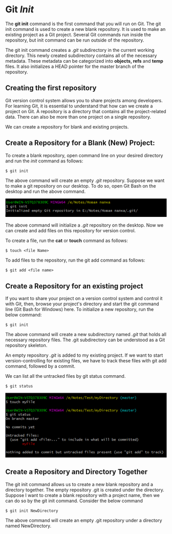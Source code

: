 # Git *Init*
The **git init** command is the first command that you will run on Git. The git init command is used to create a new blank repository. It is used to make an existing project as a Git project. Several Git commands run inside the repository, but init command can be run outside of the repository.

The git init command creates a *.git* subdirectory in the current working directory. This newly created subdirectory contains all of the necessary metadata. These metadata can be categorized into **objects, refs** and **temp** files. It also initializes a HEAD pointer for the master branch of the repository.

## Creating the first repository
Git version control system allows you to share projects among developers. For learning Git, it is essential to understand that how can we create a project on Git. A repository is a directory that contains all the project-related data. There can also be more than one project on a single repository.

We can create a repository for blank and existing projects.

## Create a Repository for a Blank (New) Project:
To create a blank repository, open command line on your desired directory and run the *init* command as follows:

```
$ git init  
```

The above command will create an empty *.git* repository. Suppose we want to make a git repository on our desktop. To do so, open Git Bash on the desktop and run the above command.

![init](image/init.png)

The above command will initialize a *.git* repository on the desktop. Now we can create and add files on this repository for version control.

To create a file, run the **cat** or **touch** command as follows:

```
$ touch <file Name>  
```

To add files to the repository, run the git add command as follows:

```
$ git add <file name>  
```

## Create a Repository for an existing project
If you want to share your project on a version control system and control it with Git, then, browse your project's directory and start the git command line (Git Bash for Windows) here. To initialize a new repository, run the below command:

```
$ git init  
```

The above command will create a new subdirectory named *.git* that holds all necessary repository files. The .git subdirectory can be understood as a Git repository skeleton.

An empty repository *.git* is added to my existing project. If we want to start version-controlling for existing files, we have to track these files with git add command, followed by a commit.

We can list all the untracked files by git status command.
```
$ git status    
```

![status](image/status.png)

## Create a Repository and Directory Together
The git init command allows us to create a new blank repository and a directory together. The empty repository .git is created under the directory. Suppose I want to create a blank repository with a project name, then we can do so by the git init command. Consider the below command
```
$ git init NewDirectory  
```
The above command will create an empty .git repository under a directory named NewDirectory.
